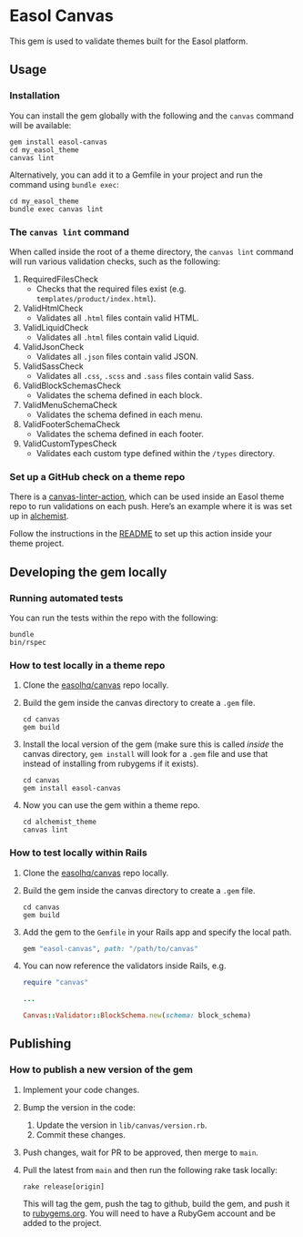 # Easol Canvas

This gem is used to validate themes built for the Easol platform.

## Usage

### Installation
You can install the gem globally with the following and the `canvas` command will be available:

```
gem install easol-canvas
cd my_easol_theme
canvas lint
```

Alternatively, you can add it to a Gemfile in your project and run the command using `bundle exec`:

```
cd my_easol_theme
bundle exec canvas lint
```

### The `canvas lint` command

When called inside the root of a theme directory, the `canvas lint` command will run various validation checks, such as the following:

1. RequiredFilesCheck
    - Checks that the required files exist (e.g. `templates/product/index.html`).
2. ValidHtmlCheck
    - Validates all `.html` files contain valid HTML.
3. ValidLiquidCheck
    - Validates all `.html` files contain valid Liquid.
4. ValidJsonCheck
    - Validates all `.json` files contain valid JSON.
5. ValidSassCheck
    - Validates all `.css`, `.scss` and `.sass` files contain valid Sass.
6. ValidBlockSchemasCheck
    - Validates the schema defined in each block.
7. ValidMenuSchemaCheck
    - Validates the schema defined in each menu.
8. ValidFooterSchemaCheck
    - Validates the schema defined in each footer.
9. ValidCustomTypesCheck
    - Validates each custom type defined within the `/types` directory.

### Set up a GitHub check on a theme repo

There is a [canvas-linter-action](https://github.com/easolhq/canvas-linter-action), which can be used inside an Easol theme repo to run validations on each push. Here’s an example where it is was set up in [alchemist](https://github.com/easolhq/alchemist-theme/pull/38).

Follow the instructions in the [README](https://github.com/easolhq/canvas-linter-action/blob/main/README.md) to set up this action inside your theme project.

## Developing the gem locally

### Running automated tests
You can run the tests within the repo with the following:

```
bundle
bin/rspec
```

### How to test locally in a theme repo

1. Clone the [easolhq/canvas](https://github.com/easolhq/canvas) repo locally.
2. Build the gem inside the canvas directory to create a `.gem` file.

    ```
    cd canvas
    gem build
    ```

3. Install the local version of the gem (make sure this is called *inside* the canvas directory, `gem install` will look for a `.gem` file and use that instead of installing from rubygems if it exists).

    ```
    cd canvas
    gem install easol-canvas
    ```

4. Now you can use the gem within a theme repo.

    ```
    cd alchemist_theme
    canvas lint
    ```

### How to test locally within Rails

1. Clone the [easolhq/canvas](https://github.com/easolhq/canvas) repo locally.
2. Build the gem inside the canvas directory to create a `.gem` file.

    ```
    cd canvas
    gem build
    ```

3. Add the gem to the `Gemfile` in your Rails app and specify the local path.

    ```ruby
    gem "easol-canvas", path: "/path/to/canvas"
    ```

4. You can now reference the validators inside Rails, e.g.

    ```ruby
    require "canvas"

    ...

    Canvas::Validator::BlockSchema.new(schema: block_schema)
    ```

## Publishing

### How to publish a new version of the gem

1. Implement your code changes.
2. Bump the version in the code:
    1. Update the version in `lib/canvas/version.rb`.
    2. Commit these changes.
3. Push changes, wait for PR to be approved, then merge to `main`.
4. Pull the latest from `main` and then run the following rake task locally:

    ```
    rake release[origin]
    ```
    This will tag the gem, push the tag to github, build the gem, and push it to [rubygems.org](http://rubygems.org). You will need to have a RubyGem account and be added to the project.
